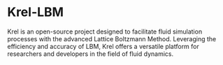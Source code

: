 # Krel-LBM
Krel is an open-source project designed to facilitate fluid simulation processes with the advanced Lattice Boltzmann Method. Leveraging the efficiency and accuracy of LBM, Krel offers a versatile platform for researchers and developers in the field of fluid dynamics.
